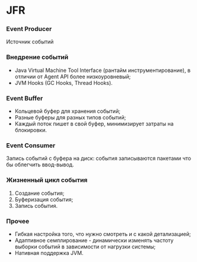 # JFR

### Event Producer

Источник событий

### Внедрение событий

- Java Virtual Machine Tool Interface (рантайм инструментирование), в отличии от Agent API более низкоуровневый;
- JVM Hooks (GC Hooks, Thread Hooks).

### Event Buffer

- Кольцевой буфер для хранения событий;
- Разные буферы для разных типов событий;
- Каждый поток пишет в свой буфер, минимизирует затраты на блокировки.

### Event Consumer

Запись событий с буфера на диск: события записываются пакетами что бы облегчить ввод-вывод.

### Жизненный цикл события

1. Создание события;
2. Буферизация события;
3. Запись события.


### Прочее

- Гибкая настройка того, что нужно смотреть и с какой детализацией;
- Адаптивное семплирование - динамически изменять частоту выборки событий в зависимости от нагрузки системы;
- Нативная поддержка JVM.
